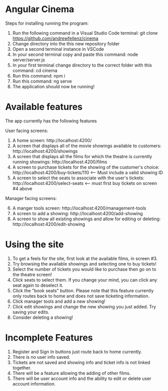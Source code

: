 # Angular Cinema

Steps for installing running the program:

1. Run the following command in a Visual Studio Code terminal: git clone https://github.com/andrewfellenz/cinema
2. Change directory into the this new repository folder
3. Open a second terminal instance in VSCode
4. In your second terminal copy and paste this command: node server/server.js
5. In your first terminal change directory to the correct folder with this command: cd cinema
6. Run this command: npm i
7. Run this command: ng serve
8. The application should now be running!

# Available features

The app currently has the following features

User facing screens:

1. A home screen: http://localhost:4200/
2. A screen that displays all of the movie showings available to customers: http://localhost:4200/showings
3. A screen that displays all the films for which the theatre is currently running showings: http://localhost:4200/films
4. A screen to purchase tickets for the showing of the customer's choice: http://localhost:4200/buy-tickets/110 <-- Must include a valid showing ID
5. A screen to select the seats to associate with the user's tickets: http://localhost:4200/select-seats <-- must first buy tickets on screen #4 above

Manager facing screens:

6. A manger tools screen: http://localhost:4200/management-tools
7. A screen to add a showing: http://localhost:4200/add-showing
8. A screen to show all existing showings and allow for editing or deleting: http://localhost:4200/edit-showing

# Using the site

1. To get a feels for the site, first look at the available films, in screen #3.
2. Try browsing the available showings and selecting one to buy tickets!
3. Select the number of tickets you would like to purchase then go on to the theatre screen!
4. Click seats to select them. If you change your mind, you can click any seat again to deselect it.
5. Click the "book seats" button. Please note that this feature currently only routes back to home and does not save ticketing information.
6. Click manager tools and add a new showing!
7. Click edit showings and change the new showing you just added. Try saving your edits.
8. Consider deleting a showing!

# Incomplete Features

1. Register and Sign In buttons just route back to home currently.
2. There is no user info saved.
3. Tickets are not saved and showing info and ticket info is not linked together.
4. There will be a feature allowing the adding of other films.
5. There will be user account info and the ability to edit or delete user account information.

